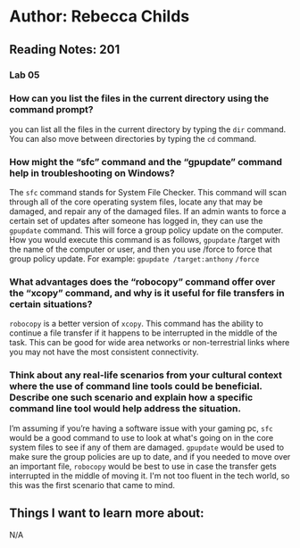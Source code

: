 # Author: Rebecca Childs
## Reading Notes: 201
### Lab 05

### How can you list the files in the current directory using the command prompt?
you can list all the files in the current directory by typing the `dir` command. You can also move between directories by typing the `cd` command.
### How might the “sfc” command and the “gpupdate” command help in troubleshooting on Windows?
The `sfc` command stands for System File Checker. This command will scan through all of the core operating system files, locate any that may be damaged, and repair any of the damaged files.
If an admin wants to force a certain set of updates after someone has logged in, they can use the `gpupdate` command. This will force a group policy update on the computer. How you would execute this command is as follows, `gpupdate` /target with the name of the computer or user, and then you use /force to force that group policy update. For example: 
`gpupdate /target:anthony`
`/force`
### What advantages does the “robocopy” command offer over the “xcopy” command, and why is it useful for file transfers in certain situations?
`robocopy` is a better version of `xcopy`. This command has the ability to continue a file transfer if it happens to be interrupted in the middle of the task. This can be good for wide area networks or non-terrestrial links where you may not have the most consistent connectivity. 
### Think about any real-life scenarios from your cultural context where the use of command line tools could be beneficial. Describe one such scenario and explain how a specific command line tool would help address the situation.
I’m assuming if you’re having a software issue with your gaming pc, `sfc` would be a good command to use to look at what's going on in the core system files to see if any of them are damaged. `gpupdate` would be used to make sure the group policies are up to date, and if you needed to move over an important file, `robocopy` would be best to use in case the transfer gets interrupted in the middle of moving it. I'm not too fluent in the tech world, so this was the first scenario that came to mind. 
## Things I want to learn more about:
N/A